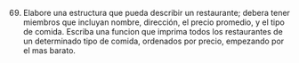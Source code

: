 69. Elabore una estructura que pueda describir un restaurante; debera tener miembros que incluyan
nombre, dirección, el precio promedio, y el tipo de comida. Escriba una funcion que imprima
todos los restaurantes de un determinado tipo de comida, ordenados por precio, empezando por
el mas barato.
